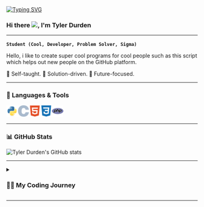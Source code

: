 <a align="center" href="https://git.io/typing-svg">
  <img src="https://readme-typing-svg.herokuapp.com?font=Righteous&size=50&pause=1000&color=#067e00&center=true&vCenter=true&random=false&width=500&height=70&lines=Welcome!" alt="Typing SVG" />
</a>

### Hi there <img src="https://raw.githubusercontent.com/nixin72/nixin72/master/wave.gif" width="30px">, I'm Tyler Durden

---

**`Student (Cool, Developer, Problem Solver, Sigma)`**

Hello, i like to create super cool programs for cool people such as this script which helps out new people on the GitHub platform.

🧠 Self-taught. 🧩 Solution-driven. 🚀 Future-focused.

---

### 🧰 Languages & Tools

<img align="left" alt="Python" width="30px" src="https://github.com/devicons/devicon/blob/master/icons/python/python-original.svg" />
<img align="left" alt="C" width="30px" src="https://github.com/devicons/devicon/blob/master/icons/c/c-original.svg" />
<img align="left" alt="Html" width="30px" src="https://github.com/devicons/devicon/blob/master/icons/html5/html5-plain.svg" />
<img align="left" alt="Css" width="30px" src="https://github.com/devicons/devicon/blob/master/icons/css3/css3-plain.svg" />
<img align="left" alt="Php" width="30px" src="https://github.com/devicons/devicon/blob/master/icons/php/php-original.svg" />

<br /><br />

---

### 📊 GitHub Stats

![Tyler Durden's GitHub stats](https://github-readme-stats.vercel.app/api?username=Super_Tyler_Fight89&show_icons=true&theme=dark)

---

<details>
 <summary><h3>👨‍💻 My Coding Journey</h3></summary>

It was born within me.

</details>

---